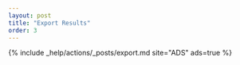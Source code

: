 ```yaml
---
layout: post
title: "Export Results"
order: 3
---
```


{% include _help/actions/_posts/export.md site="ADS" ads=true %}
